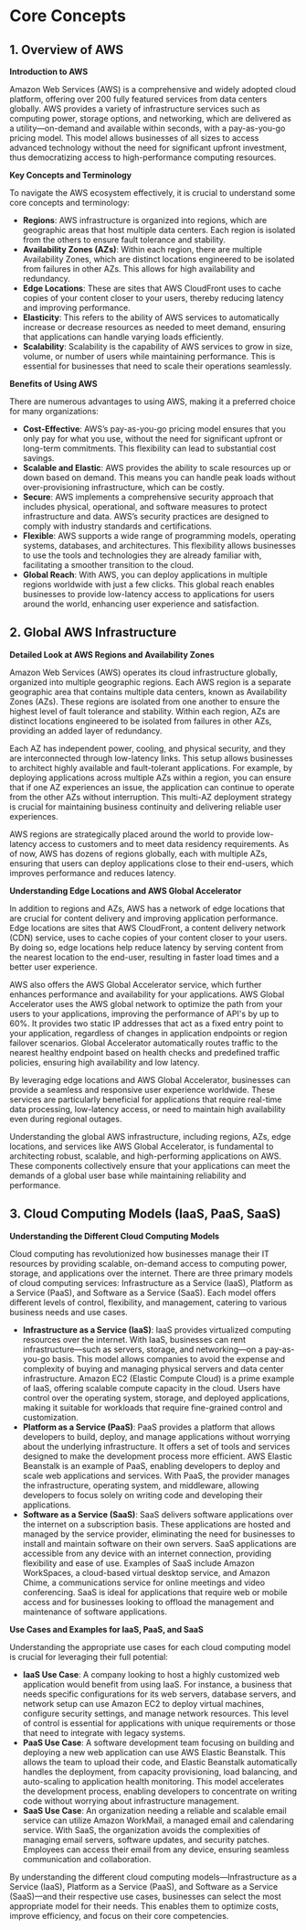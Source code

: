 # Core Concepts

## 1. Overview of AWS

**Introduction to AWS**

Amazon Web Services (AWS) is a comprehensive and widely adopted cloud platform, offering over 200 fully featured services from data centers globally. AWS provides a variety of infrastructure services such as computing power, storage options, and networking, which are delivered as a utility—on-demand and available within seconds, with a pay-as-you-go pricing model. This model allows businesses of all sizes to access advanced technology without the need for significant upfront investment, thus democratizing access to high-performance computing resources.

**Key Concepts and Terminology**

To navigate the AWS ecosystem effectively, it is crucial to understand some core concepts and terminology:

- **Regions**: AWS infrastructure is organized into regions, which are geographic areas that host multiple data centers. Each region is isolated from the others to ensure fault tolerance and stability.
- **Availability Zones (AZs)**: Within each region, there are multiple Availability Zones, which are distinct locations engineered to be isolated from failures in other AZs. This allows for high availability and redundancy.
- **Edge Locations**: These are sites that AWS CloudFront uses to cache copies of your content closer to your users, thereby reducing latency and improving performance.
- **Elasticity**: This refers to the ability of AWS services to automatically increase or decrease resources as needed to meet demand, ensuring that applications can handle varying loads efficiently.
- **Scalability**: Scalability is the capability of AWS services to grow in size, volume, or number of users while maintaining performance. This is essential for businesses that need to scale their operations seamlessly.

**Benefits of Using AWS**

There are numerous advantages to using AWS, making it a preferred choice for many organizations:

- **Cost-Effective**: AWS’s pay-as-you-go pricing model ensures that you only pay for what you use, without the need for significant upfront or long-term commitments. This flexibility can lead to substantial cost savings.
- **Scalable and Elastic**: AWS provides the ability to scale resources up or down based on demand. This means you can handle peak loads without over-provisioning infrastructure, which can be costly.
- **Secure**: AWS implements a comprehensive security approach that includes physical, operational, and software measures to protect infrastructure and data. AWS’s security practices are designed to comply with industry standards and certifications.
- **Flexible**: AWS supports a wide range of programming models, operating systems, databases, and architectures. This flexibility allows businesses to use the tools and technologies they are already familiar with, facilitating a smoother transition to the cloud.
- **Global Reach**: With AWS, you can deploy applications in multiple regions worldwide with just a few clicks. This global reach enables businesses to provide low-latency access to applications for users around the world, enhancing user experience and satisfaction.

## 2. Global AWS Infrastructure

**Detailed Look at AWS Regions and Availability Zones**

Amazon Web Services (AWS) operates its cloud infrastructure globally, organized into multiple geographic regions. Each AWS region is a separate geographic area that contains multiple data centers, known as Availability Zones (AZs). These regions are isolated from one another to ensure the highest level of fault tolerance and stability. Within each region, AZs are distinct locations engineered to be isolated from failures in other AZs, providing an added layer of redundancy.

Each AZ has independent power, cooling, and physical security, and they are interconnected through low-latency links. This setup allows businesses to architect highly available and fault-tolerant applications. For example, by deploying applications across multiple AZs within a region, you can ensure that if one AZ experiences an issue, the application can continue to operate from the other AZs without interruption. This multi-AZ deployment strategy is crucial for maintaining business continuity and delivering reliable user experiences.

AWS regions are strategically placed around the world to provide low-latency access to customers and to meet data residency requirements. As of now, AWS has dozens of regions globally, each with multiple AZs, ensuring that users can deploy applications close to their end-users, which improves performance and reduces latency.

**Understanding Edge Locations and AWS Global Accelerator**

In addition to regions and AZs, AWS has a network of edge locations that are crucial for content delivery and improving application performance. Edge locations are sites that AWS CloudFront, a content delivery network (CDN) service, uses to cache copies of your content closer to your users. By doing so, edge locations help reduce latency by serving content from the nearest location to the end-user, resulting in faster load times and a better user experience.

AWS also offers the AWS Global Accelerator service, which further enhances performance and availability for your applications. AWS Global Accelerator uses the AWS global network to optimize the path from your users to your applications, improving the performance of API's by up to 60%. It provides two static IP addresses that act as a fixed entry point to your application, regardless of changes in application endpoints or region failover scenarios. Global Accelerator automatically routes traffic to the nearest healthy endpoint based on health checks and predefined traffic policies, ensuring high availability and low latency.

By leveraging edge locations and AWS Global Accelerator, businesses can provide a seamless and responsive user experience worldwide. These services are particularly beneficial for applications that require real-time data processing, low-latency access, or need to maintain high availability even during regional outages.

Understanding the global AWS infrastructure, including regions, AZs, edge locations, and services like AWS Global Accelerator, is fundamental to architecting robust, scalable, and high-performing applications on AWS. These components collectively ensure that your applications can meet the demands of a global user base while maintaining reliability and performance.

## 3. Cloud Computing Models (IaaS, PaaS, SaaS)

**Understanding the Different Cloud Computing Models**

Cloud computing has revolutionized how businesses manage their IT resources by providing scalable, on-demand access to computing power, storage, and applications over the internet. There are three primary models of cloud computing services: Infrastructure as a Service (IaaS), Platform as a Service (PaaS), and Software as a Service (SaaS). Each model offers different levels of control, flexibility, and management, catering to various business needs and use cases.

- **Infrastructure as a Service (IaaS)**: IaaS provides virtualized computing resources over the internet. With IaaS, businesses can rent infrastructure—such as servers, storage, and networking—on a pay-as-you-go basis. This model allows companies to avoid the expense and complexity of buying and managing physical servers and data center infrastructure. Amazon EC2 (Elastic Compute Cloud) is a prime example of IaaS, offering scalable compute capacity in the cloud. Users have control over the operating system, storage, and deployed applications, making it suitable for workloads that require fine-grained control and customization.
- **Platform as a Service (PaaS)**: PaaS provides a platform that allows developers to build, deploy, and manage applications without worrying about the underlying infrastructure. It offers a set of tools and services designed to make the development process more efficient. AWS Elastic Beanstalk is an example of PaaS, enabling developers to deploy and scale web applications and services. With PaaS, the provider manages the infrastructure, operating system, and middleware, allowing developers to focus solely on writing code and developing their applications.
- **Software as a Service (SaaS)**: SaaS delivers software applications over the internet on a subscription basis. These applications are hosted and managed by the service provider, eliminating the need for businesses to install and maintain software on their own servers. SaaS applications are accessible from any device with an internet connection, providing flexibility and ease of use. Examples of SaaS include Amazon WorkSpaces, a cloud-based virtual desktop service, and Amazon Chime, a communications service for online meetings and video conferencing. SaaS is ideal for applications that require web or mobile access and for businesses looking to offload the management and maintenance of software applications.

**Use Cases and Examples for IaaS, PaaS, and SaaS**

Understanding the appropriate use cases for each cloud computing model is crucial for leveraging their full potential:

- **IaaS Use Case**: A company looking to host a highly customized web application would benefit from using IaaS. For instance, a business that needs specific configurations for its web servers, database servers, and network setup can use Amazon EC2 to deploy virtual machines, configure security settings, and manage network resources. This level of control is essential for applications with unique requirements or those that need to integrate with legacy systems.
- **PaaS Use Case**: A software development team focusing on building and deploying a new web application can use AWS Elastic Beanstalk. This allows the team to upload their code, and Elastic Beanstalk automatically handles the deployment, from capacity provisioning, load balancing, and auto-scaling to application health monitoring. This model accelerates the development process, enabling developers to concentrate on writing code without worrying about infrastructure management.
- **SaaS Use Case**: An organization needing a reliable and scalable email service can utilize Amazon WorkMail, a managed email and calendaring service. With SaaS, the organization avoids the complexities of managing email servers, software updates, and security patches. Employees can access their email from any device, ensuring seamless communication and collaboration.

By understanding the different cloud computing models—Infrastructure as a Service (IaaS), Platform as a Service (PaaS), and Software as a Service (SaaS)—and their respective use cases, businesses can select the most appropriate model for their needs. This enables them to optimize costs, improve efficiency, and focus on their core competencies.
